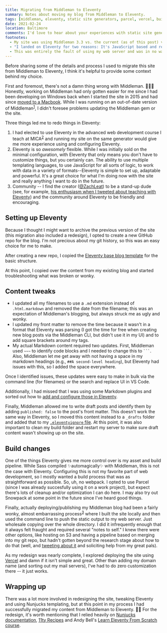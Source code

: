 ```yaml
---
title: Migrating from Middleman to Eleventy
summary: Notes about moving my blog from Middleman to Eleventy.
tags: [middleman, eleventy, static site generators, parcel, vercel, build tools]
date: 2021-02-24
location: Baltimore
comments: I'd love to hear about your experiences with static site generators, build tools or your questions about Eleventy.
footnotes:
  - My site was using Middleman 3.3 vs. the current (as of this post) version of 4.3.
  - "I landed on Eleventy for two reasons: It's JavaScript based and requires minimal configuration. The JS part is important because I wanted a static site generator that would work reliably on a variety of student laptops and operating systems. While the Windows Subsystem for Linux has definitely improved the Windows developer experience, getting that setup up requires a whole lot of extra effort on the part of my Windows-using students."
  - This was entirely the fault of using my web server and was in no way a reflection or limitation of Middleman.
---
```


Before sharing some of the details and process I used to migrate this site from Middleman to Eleventy, I think it's helpful to provide some context behind my choice.

First and foremost, there's not a damn thing wrong with Middleman. 🤷🏻‍♀️ Honestly, working on Middleman had only gotten easier for me since I had been developing on Windows back when I started the site in 2015 and had since [moved to a Macbook](/blog/2017/first-week-on-macos/). While I was running on an out-of-date version of Middleman<sup id="return-fn1"><a href="#fn1">1</a></sup>, I didn't foresee problems updating the Middleman gem or the site.

Three things led me to redo things in Eleventy:

1. I had elected to use Eleventy in the advanced web development course I teach at MICA<sup id="return-fn2"><a href="#fn2">2</a></sup> and running my site on the same generator would give me more experience using and configuring Eleventy.
2. Eleventy is so _awesomely_ flexible. While I was initially sold on the minimal configuration, with Eleventy that only means you don't have to customize things, but you certainly can. The ability to use multiple templating languages, to use JavaScript for all sorts of logic, to work with data in a variety of formats--Eleventy is simple to set up, adaptable and powerful. It's a great choice for what I'm doing now with the site and really anything I want to do in the future.
3. Community -- I find the creator ([@ZachLeat](https://twitter.com/zachleat)) to be a stand-up dude (see, for example, [his enthusiasm when I tweeted about teaching with Eleventy](https://twitter.com/zachleat/status/1082429657683767296)) and the community around Eleventy to be friendly and encouraging.

## Setting up Eleventy
Because I thought I might want to archive the previous version of the site (this migration also included a redesign), I opted to create a new GitHub repo for the blog. I'm not precious about my git history, so this was an easy choice for me to make.

After creating a new repo, I copied the [Eleventy base blog template](https://github.com/11ty/eleventy-base-blog) for the basic structure.

At this point, I copied over the content from my existing blog and started troubleshooting what was broken or wonky.

## Content tweaks

- I updated all my filenames to use a `.md` extension instead of `.html.markdown` and removed the date from the filename; this was an expectation of Middleman's blogging, but always struck me as ugly and wonky.
- I updated my front matter to remove the time because it wasn't in a format that Eleventy was parsing (I got the time for free when creating new blog posts via the Middleman CLI, but didn't use it in my UI) and to add square brackets around my tags.
- My actual Markdown content required two updates. First, Middleman used `~~~` to identify code blocks and I needed to change this to ` ``` `. Also, Middleman let me get away with not having a space in my markdown headings (e.g., `##A second-level heading`), but Eleventy had issues with this, so I added the space everywhere.

Once I identified issues, these updates were easy to make in bulk via the command line (for filenames) or the search and replace UI in VS Code.

Additionally, I had missed that I was using some Markdown plugins and sorted out how to [add and configure those in Eleventy](https://github.com/angeliquejw/dev-blog/blob/14f73c1df856cae471b3b97098abc301d72415bd/.eleventy.js#L76).

Finally, Middleman allowed me to write draft posts and identify them by adding `published: false` to the post's front matter. This doesn't work the same way in Eleventy, so I moved this content instead to a `_drafts` folder and added that to my [`.eleventyignore` file](https://github.com/angeliquejw/dev-blog/blob/main/.eleventyignore). At this point, it was also important to clean my build folder and restart my server to make sure draft content wasn't showing up on the site.

## Build changes

One of the things Eleventy gives me more control over is my asset and build pipeline. While Sass compiled ✨automagically✨ with Middleman, this is not the case with Eleventy. Configuring this is not my favorite part of web development, so I mostly wanted a build process that was as straightforward as possible. So, uh, no webpack. I opted to use Parcel (since I was already succesfully using it on a work project), but expect there's lots of cleanup and/or optimization I can do here. I may also try out Snowpack at some point in the future since I've heard good things.

Finally, actually deploying/publishing my Middleman blog had been a fairly wonky, almost embarrassing process<sup id="return-fn3"><a href="#fn3">3</a></sup> where I built the site locally and then used the command line to push the static output to my web server. Just wholesale copying over the whole directory. I did it infrequently enough that it always felt fraught and required several "notes to self." I knew there were other options, like hosting on S3 and having a pipeline based on merging into my git repo, but hadn't gotten beyond the research stage about how to do that (well, and [tweeting about it](https://twitter.com/messypixels/status/1065561900996616200) and soliciting help from my great pals).

As my redesign was nearly complete, I explored deploying the site using [Vercel](https://vercel.com/docs#deploy-an-existing-project) and damn if it isn't simple and great. Other than adding my domain name (and sorting out my mail servers), I've had to do zero customization there -- it just works.

## Wrapping up 

There was a lot more involved in redesigning the site, tweaking Eleventy and using Nunjucks templating, but at this point in my process I had successfully migrated my content from Middleman to Eleventy. 🙌🏻 For the redesign, it's worth mentioning that I relied heavily on
[Nunjucks documentation](https://mozilla.github.io/nunjucks/), [11ty Recipes](https://11ty.recipes/) and Andy Bell's [Learn Eleventy From Scratch course](https://piccalil.li/course/learn-eleventy-from-scratch).
